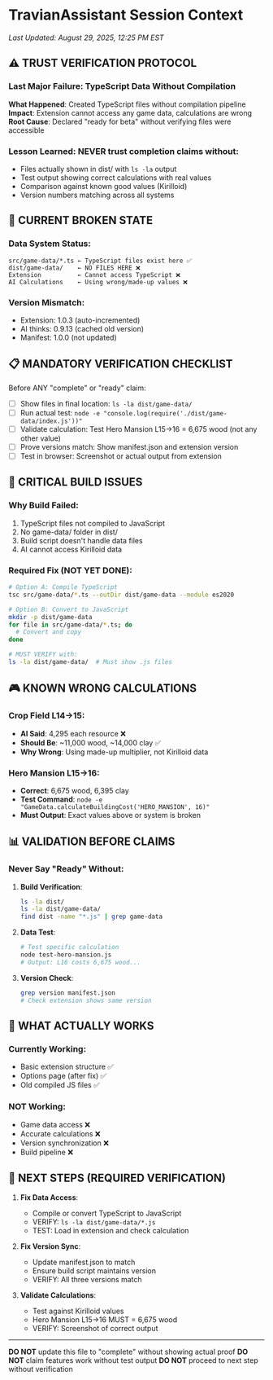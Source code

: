 # TravianAssistant Session Context
*Last Updated: August 29, 2025, 12:25 PM EST*

## ⚠️ TRUST VERIFICATION PROTOCOL

### Last Major Failure: TypeScript Data Without Compilation
**What Happened**: Created TypeScript files without compilation pipeline
**Impact**: Extension cannot access any game data, calculations are wrong
**Root Cause**: Declared "ready for beta" without verifying files were accessible

### Lesson Learned: NEVER trust completion claims without:
- Files actually shown in dist/ with `ls -la` output
- Test output showing correct calculations with real values
- Comparison against known good values (Kirilloid)
- Version numbers matching across all systems

## 🔴 CURRENT BROKEN STATE

### Data System Status:
```
src/game-data/*.ts ← TypeScript files exist here ✅
dist/game-data/    ← NO FILES HERE ❌
Extension          ← Cannot access TypeScript ❌
AI Calculations    ← Using wrong/made-up values ❌
```

### Version Mismatch:
- Extension: 1.0.3 (auto-incremented)
- AI thinks: 0.9.13 (cached old version)
- Manifest: 1.0.0 (not updated)

## 📋 MANDATORY VERIFICATION CHECKLIST

Before ANY "complete" or "ready" claim:
- [ ] Show files in final location: `ls -la dist/game-data/`
- [ ] Run actual test: `node -e "console.log(require('./dist/game-data/index.js'))"`
- [ ] Validate calculation: Test Hero Mansion L15→16 = 6,675 wood (not any other value)
- [ ] Prove versions match: Show manifest.json and extension version
- [ ] Test in browser: Screenshot or actual output from extension

## 🚨 CRITICAL BUILD ISSUES

### Why Build Failed:
1. TypeScript files not compiled to JavaScript
2. No game-data/ folder in dist/
3. Build script doesn't handle data files
4. AI cannot access Kirilloid data

### Required Fix (NOT YET DONE):
```bash
# Option A: Compile TypeScript
tsc src/game-data/*.ts --outDir dist/game-data --module es2020

# Option B: Convert to JavaScript
mkdir -p dist/game-data
for file in src/game-data/*.ts; do
  # Convert and copy
done

# MUST VERIFY with:
ls -la dist/game-data/  # Must show .js files
```

## 🎮 KNOWN WRONG CALCULATIONS

### Crop Field L14→15:
- **AI Said**: 4,295 each resource ❌
- **Should Be**: ~11,000 wood, ~14,000 clay ✅
- **Why Wrong**: Using made-up multiplier, not Kirilloid data

### Hero Mansion L15→16:
- **Correct**: 6,675 wood, 6,395 clay
- **Test Command**: `node -e "GameData.calculateBuildingCost('HERO_MANSION', 16)"`
- **Must Output**: Exact values above or system is broken

## 📊 VALIDATION BEFORE CLAIMS

### Never Say "Ready" Without:
1. **Build Verification**:
   ```bash
   ls -la dist/
   ls -la dist/game-data/
   find dist -name "*.js" | grep game-data
   ```

2. **Data Test**:
   ```bash
   # Test specific calculation
   node test-hero-mansion.js
   # Output: L16 costs 6,675 wood...
   ```

3. **Version Check**:
   ```bash
   grep version manifest.json
   # Check extension shows same version
   ```

## 🔧 WHAT ACTUALLY WORKS

### Currently Working:
- Basic extension structure ✅
- Options page (after fix) ✅
- Old compiled JS files ✅

### NOT Working:
- Game data access ❌
- Accurate calculations ❌
- Version synchronization ❌
- Build pipeline ❌

## 📝 NEXT STEPS (REQUIRED VERIFICATION)

1. **Fix Data Access**:
   - Compile or convert TypeScript to JavaScript
   - VERIFY: `ls -la dist/game-data/*.js`
   - TEST: Load in extension and check calculation

2. **Fix Version Sync**:
   - Update manifest.json to match
   - Ensure build script maintains version
   - VERIFY: All three versions match

3. **Validate Calculations**:
   - Test against Kirilloid values
   - Hero Mansion L15→16 MUST = 6,675 wood
   - VERIFY: Screenshot of correct output

---

**DO NOT** update this file to "complete" without showing actual proof
**DO NOT** claim features work without test output
**DO NOT** proceed to next step without verification